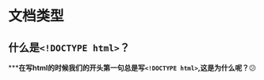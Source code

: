 # 文档类型

## 什么是```<!DOCTYPE html>```？

*****在写html的时候我们的开头第一句总是写```<!DOCTYPE html>```,这是为什么呢？**:confused:


